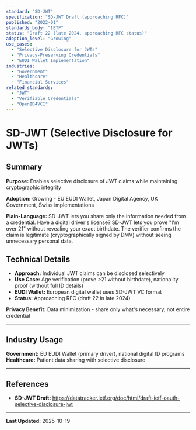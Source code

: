 ```yaml
---
standard: "SD-JWT"
specification: "SD-JWT Draft (approaching RFC)"
published: "2022-01"
standards_body: "IETF"
status: "Draft 22 (late 2024, approaching RFC status)"
adoption_level: "Growing"
use_cases:
  - "Selective Disclosure for JWTs"
  - "Privacy-Preserving Credentials"
  - "EUDI Wallet Implementation"
industries:
  - "Government"
  - "Healthcare"
  - "Financial Services"
related_standards:
  - "JWT"
  - "Verifiable Credentials"
  - "OpenID4VCI"
---
```


# SD-JWT (Selective Disclosure for JWTs)

## Summary

**Purpose:** Enables selective disclosure of JWT claims while maintaining cryptographic integrity

**Adoption:** Growing - EU EUDI Wallet, Japan Digital Agency, UK Government, Swiss implementations

**Plain-Language:** SD-JWT lets you share only the information needed from a credential. Have a digital driver's license? SD-JWT lets you prove "I'm over 21" without revealing your exact birthdate. The verifier confirms the claim is legitimate (cryptographically signed by DMV) without seeing unnecessary personal data.

## Technical Details

- **Approach:** Individual JWT claims can be disclosed selectively
- **Use Case:** Age verification (prove >21 without birthdate), nationality proof (without full ID details)
- **EUDI Wallet:** European digital wallet uses SD-JWT VC format
- **Status:** Approaching RFC (draft 22 in late 2024)

**Privacy Benefit:** Data minimization - share only what's necessary, not entire credential

---

## Industry Usage

**Government:** EU EUDI Wallet (primary driver), national digital ID programs
**Healthcare:** Patient data sharing with selective disclosure

---

## References

- **SD-JWT Draft:** https://datatracker.ietf.org/doc/html/draft-ietf-oauth-selective-disclosure-jwt

---

**Last Updated:** 2025-10-19
